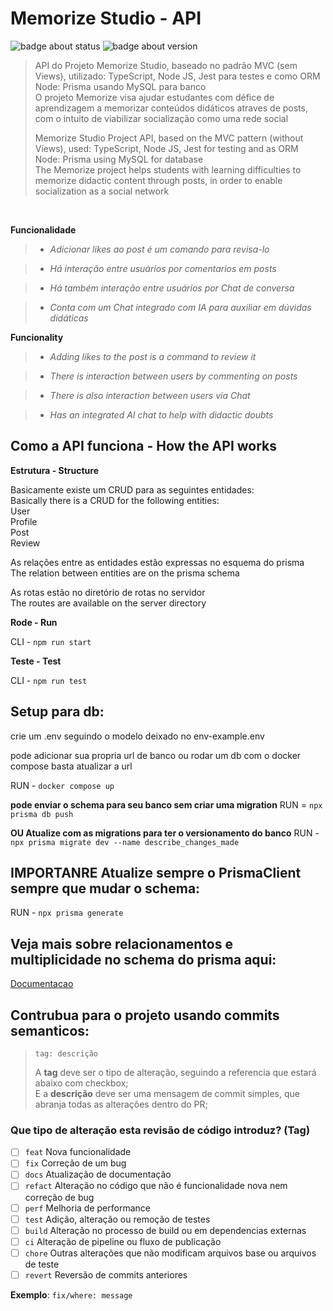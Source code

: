 # Memorize Studio - API

![badge about status](https://img.shields.io/badge/status-on%20progress-blue)
![badge about version](https://img.shields.io/badge/version-1.1-yellow)

> <p>API do Projeto Memorize Studio, baseado no padrão MVC (sem Views), utilizado: TypeScript, Node JS, Jest para testes e como ORM Node: Prisma usando MySQL para banco <br> O projeto Memorize visa ajudar estudantes com défice de aprendizagem a memorizar conteúdos didáticos atraves de posts, com o intuito de viabilizar socialização como uma rede social </p>
> <p>Memorize Studio Project API, based on the MVC pattern (without Views), used: TypeScript, Node JS, Jest for testing and as ORM Node: Prisma using MySQL for database <br> The Memorize project helps students with learning difficulties to memorize didactic content through posts, in order to enable socialization as a social network </p>

<br>

 **Funcionalidade**
 
> * _Adicionar likes ao post é um comando para revisa-lo_
 
> * _Há interação entre usuários por comentarios em posts_
 
> * _Há também interação entre usuários por Chat de conversa_
 
> * _Conta com um Chat integrado com IA para auxiliar em dúvidas didáticas_
 
**Funcionality**

> * _Adding likes to the post is a command to review it_

> * _There is interaction between users by commenting on posts_

> * _There is also interaction between users via Chat_

> * _Has an integrated AI chat to help with didactic doubts_


## Como a API funciona - How the API works
<section>
 
**Estrutura - Structure**
<p> Basicamente existe um CRUD para as seguintes entidades: <br> Basically there is a CRUD for the following entities: <br> User <br> Profile <br> Post <br> Review </p>
<p> As relações entre as entidades estão expressas no esquema do prisma <br> The relation between entities are on the prisma schema </p>
<p> As rotas estão no diretório de rotas no servidor <br> The routes are available on the server directory</p>

**Rode - Run**
  
CLI - `npm run start`

**Teste - Test**
  
CLI - `npm run test`

</section>

## Setup para db:
<p> crie um .env seguindo o modelo deixado no env-example.env </p>

<p> pode adicionar sua propria url de banco ou rodar um db com o docker compose basta atualizar a url </p>

RUN - `docker compose up`

**pode enviar o schema para seu banco sem criar uma migration**
RUN = `npx prisma db push`

**OU Atualize com as migrations para ter o versionamento do banco**
RUN - `npx prisma migrate dev --name describe_changes_made`

## IMPORTANRE Atualize sempre o PrismaClient sempre que mudar o schema:
RUN - `npx prisma generate`

## Veja mais sobre relacionamentos e multiplicidade no schema do prisma aqui:
[Documentacao](https://www.prisma.io/docs/concepts/components/prisma-schema/relations)

## Contrubua para o projeto usando commits semanticos:

> ```
> tag: descrição
> ```
>
> A **tag** deve ser o tipo de alteração, seguindo a referencia que estará abaixo com checkbox;\
> E a **descrição** deve ser uma mensagem de commit simples, que abranja todas as alterações dentro do PR;

### Que tipo de alteração esta revisão de código introduz? (Tag)

- [ ] `feat` Nova funcionalidade
- [ ] `fix` Correção de um bug
- [ ] `docs` Atualização de documentação
- [ ] `refact` Alteração no código que não é funcionalidade nova nem correção de bug
- [ ] `perf` Melhoria de performance
- [ ] `test` Adição, alteração ou remoção de testes
- [ ] `build` Alteração no processo de build ou em dependencias externas
- [ ] `ci` Alteração de pipeline ou fluxo de publicação
- [ ] `chore` Outras alterações que não modificam arquivos base ou arquivos de teste
- [ ] `revert` Reversão de commits anteriores

**Exemplo**: `fix/where: message`
